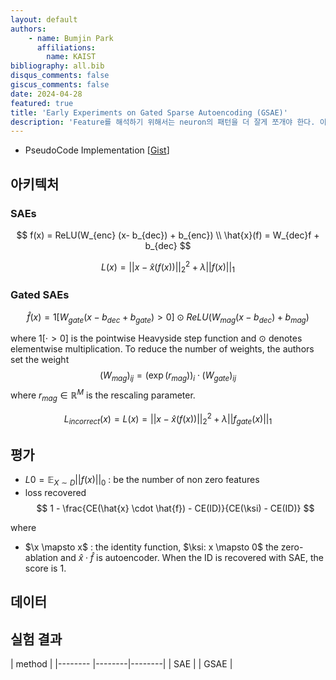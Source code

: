 ```yaml
---
layout: default
authors: 
    - name: Bumjin Park
      affiliations:
        name: KAIST
bibliography: all.bib
disqus_comments: false
giscus_comments: false
date: 2024-04-28
featured: true
title: 'Early Experiments on Gated Sparse Autoencoding (GSAE)'
description: 'Feature를 해석하기 위해서는 neuron의 패턴을 더 잘게 쪼개야 한다. 이를 학습하는 방법은 spare autoencoding이다. 이 실험에서는 neuron resampling을 구현하지 않아 뉴런 값이 크게 고정되어 실패하였다. '
---
```



* PseudoCode Implementation [[Gist](https://gist.github.com/fxnnxc/35a72b2af899a6f339bb9d2aa09ab563)]

## 아키텍처 

###  SAEs
$$
f(x) = ReLU(W_{enc} (x- b_{dec}) + b_{enc}) \\ 
\hat{x}(f) = W_{dec}f + b_{dec}
$$

$$
L(x) =  || x - \hat{x}(f(x)) ||_2^2  + \lambda ||f(x)||_1
$$

### Gated SAEs

$$
\hat{f}(x) = 1[W_{gate}(x-b_{dec} +b_{gate}) >0] \odot ReLU(W_{mag} (x- b_{dec}) + b_{mag})
$$

where $1[\cdot >0]$ is the pointwise Heavyside step function and $\odot$ denotes elementwise multiplication. 
To reduce the number of weights, the authors set the weight
$$
(W_{mag})_{ij} =  (\exp(r_{mag}))_i \cdot (W_{gate})_{ij}
$$
where $r_{mag} \in \mathbb{R}^M$ is the rescaling parameter. 

$$
L_{incorrect}(x) = L(x) =  || x - \hat{x}(f(x)) ||_2^2  + \lambda ||f_{gate}(x)||_1
$$



## 평가 


* $L0 = \mathbb{E}_{X\sim D} ||f(x)||_0$ : be the number of non zero features  
* loss recovered 
$$
1 - \frac{CE(\hat{x} \cdot \hat{f}) - CE(ID)}{CE(\ksi) - CE(ID)}
$$

where 
* $\x \mapsto x$ :  the identity function, $\ksi: x \mapsto 0$ the zero-ablation and $\hat{x} \cdot \hat{f}$ is autoencoder.
When the ID is recovered with SAE, the score is 1. 

## 데이터 



## 실험 결과 

| method   | 
|--------  |--------|--------|
| SAE      |
| GSAE     |

